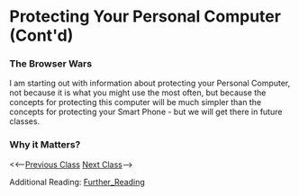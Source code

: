 # Protecting Your Personal Computer (Cont'd)

### The Browser Wars
I am starting out with information about protecting your Personal Computer, not because it is what you might use the most often, but because the concepts for protecting this computer will be much simpler than the concepts for protecting your Smart Phone - but we will get there in future classes.

### Why it Matters?

<<--[Previous Class](../Class1/README.md)  [Next Class](../Class3/README.md)-->

Additional Reading:
[Further_Reading](Further_reading.md)
